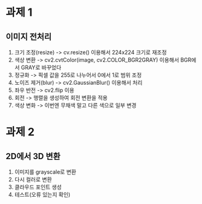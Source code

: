 # 과제 1
## 이미지 전처리
1. 크기 조정(resize) -> cv.resize() 이용해서 224x224 크기로 재조정
2. 색상 변환 -> cv2.cvtColor(image, cv2.COLOR_BGR2GRAY) 이용해서 BGR에서 GRAY로 바꾸었다
3. 정규화 -> 픽셀 값을 255로 나누어서 0에서 1로 범위 조정
4. 노이즈 제거(blur) -> cv2.GaussianBlur() 이용해서 처리
5. 좌우 반전 -> cv2.flip 이용
6. 회전 -> 행렬을 생성하여 회전 변환을 적용
7. 색상 변화 -> 이번엔 무채색 말고 다른 색으로 일부 변경

# 과제 2
## 2D에서 3D 변환
1. 이미지를 grayscale로 변환
2. 다시 컬러로 변환
3. 클라우드 포인트 생성
4. 테스트(오류 있는지 확인)

